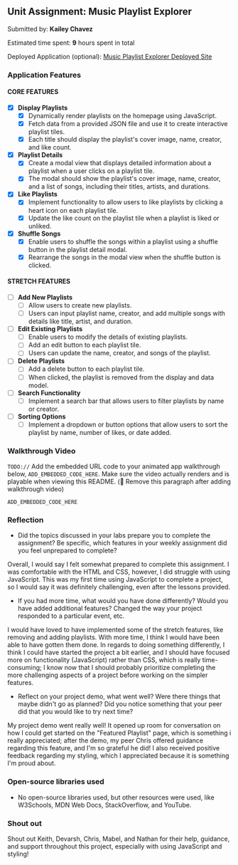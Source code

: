 ## Unit Assignment: Music Playlist Explorer

Submitted by: **Kailey Chavez**

Estimated time spent: **9** hours spent in total

Deployed Application (optional): [Music Playlist Explorer Deployed Site](ADD_LINK_HERE)

### Application Features

#### CORE FEATURES

- [x] **Display Playlists**
  - [x] Dynamically render playlists on the homepage using JavaScript.
  - [x] Fetch data from a provided JSON file and use it to create interactive playlist tiles.
  - [x] Each title should display the playlist's cover image, name, creator, and like count.

- [x] **Playlist Details**
  - [x] Create a modal view that displays detailed information about a playlist when a user clicks on a playlist tile.
  - [x] The modal should show the playlist's cover image, name, creator, and a list of songs, including their titles, artists, and durations.

- [x] **Like Playlists**
  - [x] Implement functionality to allow users to like playlists by clicking a heart icon on each playlist tile.
  - [x] Update the like count on the playlist tile when a playlist is liked or unliked.

- [x] **Shuffle Songs**
  - [x] Enable users to shuffle the songs within a playlist using a shuffle button in the playlist detail modal.
  - [x] Rearrange the songs in the modal view when the shuffle button is clicked.

#### STRETCH FEATURES

- [ ] **Add New Playlists**
  - [ ] Allow users to create new playlists.
  - [ ] Users can input playlist name, creator, and add multiple songs with details like title, artist, and duration.

- [ ] **Edit Existing Playlists**
  - [ ] Enable users to modify the details of existing playlists.
  - [ ] Add an edit button to each playlist tile.
  - [ ] Users can update the name, creator, and songs of the playlist.

- [ ] **Delete Playlists**
  - [ ] Add a delete button to each playlist tile.
  - [ ] When clicked, the playlist is removed from the display and data model.

- [ ] **Search Functionality**
  - [ ] Implement a search bar that allows users to filter playlists by name or creator.

- [ ] **Sorting Options**
  - [ ] Implement a dropdown or button options that allow users to sort the playlist by name, number of likes, or date added.

### Walkthrough Video

`TODO://` Add the embedded URL code to your animated app walkthrough below, `ADD_EMBEDDED_CODE_HERE`. Make sure the video actually renders and is playable when viewing this README. (🚫 Remove this paragraph after adding walkthrough video)

`ADD_EMBEDDED_CODE_HERE`

### Reflection

* Did the topics discussed in your labs prepare you to complete the assignment? Be specific, which features in your weekly assignment did you feel unprepared to complete?

Overall, I would say I felt somewhat prepared to complete this assignment. I was comfortable with the HTML and CSS, however, I did struggle with using JavaScript. This was 
my first time using JavaScript to complete a project, so I would say it was definitely challenging, even after the lessons provided.

* If you had more time, what would you have done differently? Would you have added additional features? Changed the way your project responded to a particular event, etc.
  
I would have loved to have implemented some of the stretch features, like removing and adding playlists. With more time, I think I would have been able to have gotten
them done. In regards to doing something differently, I think I could have started the project a bit earlier, and I should have focused more on functionality (JavaScript) rather
than CSS, which is really time-consuming; I know now that I should probably prioritize completing the more challenging aspects of a project before working on the simpler features.

* Reflect on your project demo, what went well? Were there things that maybe didn't go as planned? Did you notice something that your peer did that you would like to try next time?

My project demo went really well! It opened up room for conversation on how I could get started on the "Featured Playlist" page, which is something i really appreciated; after the
demo, my peer Chris offered guidance regarding this feature, and I'm so grateful he did! I also received positive feedback regarding my styling, which I appreciated because it is
something I'm proud about.

### Open-source libraries used

- No open-source libraries used, but other resources were used, like W3Schools, MDN Web Docs, StackOverflow, and YouTube.

### Shout out

Shout out Keith, Devarsh, Chris, Mabel, and Nathan for their help, guidance, and support throughout this project, especially with using JavaScript and styling!
